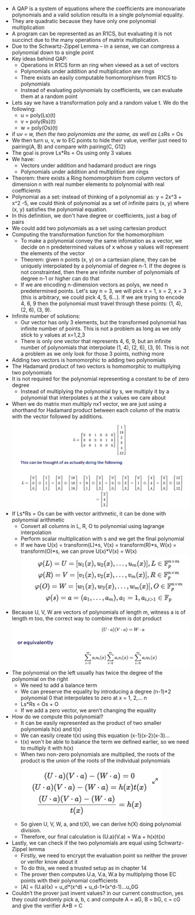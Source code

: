 - A QAP is a system of equations where the coefficients are monovariate polynomials and a valid solution results in a single polynomial equality. 
- They are quadratic because they have only one polynomial multiplication
- A program can be represented as an R1CS, but evaluating it is not succinct due to the many operations of matrix multiplication.
- Due to the Schwartz-Zippel Lemma – in a sense, we can compress a polynomial down to a single point
- Key ideas behind QAP:
    - Operations in R1CS form an ring when viewed as a set of vectors
    - Polynomials under addition and multiplication are rings
    - There exists an easily computable homomorphism from R1CS to polynomials
    - Instead of evaluating polynomials by coefficients, we can evaluate them at a random point
- Lets say we have a transformation poly and a random value t. We do the following:
    - u = poly(Ls)(t)
    - v = poly(Rs)(t)
    - w = poly(Os)(t)
- if u*v = w, then the two polynomias are the same, as well as Ls*Rs = Os
- We then turn u, v, w to EC points to hide their value, verifier just need to pairing(A, B) and compare with pairing(C, G12)
- The goal is prove Ls*Rs = Os using only 3 values
- We have:
    - Vectors under addition and hadamard product are rings
    - Polynomials under addition and multiplition are rings
- Theorem: there exists a Ring homomorphism from column vectors of dimension n with real number elements to polynomial
with real coefficients
- Polynomial as a set: instead of thinking of a polynomial as: y = 2x^3 + x^2 -5, we could think of polynomial as a set of infinite pairs (x, y) where (x, y) satisfies the polynomial equation.
- In this definition, we don't have degree or coefficients, just a bag of pairs
- We could add two polynomials as a set using cartesian product
- Computing the transformation function for the homomorphism
  - To make a polynomial convey the same infomation as a vector, we decide on n predetermined values of x whose y values will represent the elements of the vector
  - Theorem: given n points (x, y) on a cartesian plane, they can be uniquely interpolated by a polynomial of degree n-1. If the degree is not constrainted, 
   then there are infinite number of polynomials of degree n-1 or higher can do that
  - If we are encoding n-dimension vectors as polys, we need n predetermined points. Let's say n = 3, we will pick
  x = 1, x = 2, x = 3 (this is arbitrary, we could pick 4, 5, 6...). 
  If we are trying to encode 4, 6, 9 then the polynomial must travel through these points: (1, 4), (2, 6), (3, 9).
- Infinite number of solutions:
  - Our vector has only 3 elements, but the transformed polynomial has infinite number of points. This is not a problem
  as long as we only stick to y values at x=1,2,3
  - There is only one vector that represents 4, 6, 9, but an infinite number of polynomials that interpolate (1, 4), (2, 6), (3, 9).
  This is not a problem as we only look for those 3 points, nothing more
- Adding two vectors is homomorphic to adding two polynomials
- The Hadamard product of two vectors is homomorphic to multiplying two polynomials
- It is not required for the polynomial representing a constant to be of zero degree
  - Instead of multiplying the polynomial by s, 
  we multiply it by a polynomial that interpolates s at the x values we care about
- When we do matrix mxn multiply nx1 vector, we are just using a shorthand for Hadamard product between each
  column of the matrix with the vector followed by additions.
![img_14.png](img_14.png)
- If Ls*Rs = Os can be with vector arithmetic, it can be done with polynomial arithmetic
  - Convert all columns in L, R, O to polynomial using lagrange interpolation
  - Perform scalar multiplication with s and we get the final polynomial
  - If we have U(x) = transform(L)*s, V(x) = transform(R)*s, W(x) = transform(O)*s, we can prove U(x)*V(x) = W(x)
  ![img_15.png](img_15.png)
- Because U, V, W are vectors of polynomials of length m, witness a is of length m too, the correct way to combine them is dot product
  ![img_16.png](img_16.png)
- The polynomial on the left usually has twice the degree of the polynomial on the right
  - We need to add a balance term
  - We can preserve the equality by introducing a degree (n-1)*2 polynomial 0 that interpolates to zero at x = 1, 2,... n
  - Ls*Rs = Os + O
  - If we add a zero vector, we aren’t changing the equality
- How do we compute this polynomial?
  - It can be easily represented as the product of two smaller polynomials h(x) and t(x)
  - We can easily create t(x) using this equation (x-1)(x-2)(x-3)...
  - t(x) won't be able to balance the term we defined earlier, so we need to multiply it with h(x) 
  - When two non-zero polynomials are multiplied, 
  the roots of the product is the union of the roots of the individual polynomials
  ![img_17.png](img_17.png)
  - So given U, V, W, a, and t(X), we can derive h(X) doing polynomial division.
  - Therefore, our final calculation is (U.a)(V.a) = W.a + h(x)t(x)
- Lastly, we can check if the two polynomials are equal using Schwartz-Zippel lemma
  - Firstly, we need to encrypt the evaluation point so neither the prover or verifer know about it
  - To do this, we need a trusted setup as in chapter 14
  - The prover then computes U.a, V.a, W.a by multiplying those EC points with their polynomial coefficients
  - [A] = (U.a)(x) = u_d*(x^d) + u_d-1*(x^d-1)...u_0G
- Couldn’t the prover just invent values? in our current construction, yes they could randomly pick a, b, c and compute A = aG, B = bG, c = cG and give the verifier A*B = C